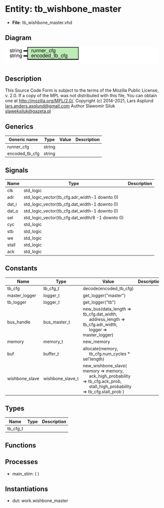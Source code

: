 # Entity: tb_wishbone_master

- **File**: tb_wishbone_master.vhd
## Diagram

![Diagram](tb_wishbone_master.svg "Diagram")
## Description

This Source Code Form is subject to the terms of the Mozilla Public
License, v. 2.0. If a copy of the MPL was not distributed with this file,
You can obtain one at http://mozilla.org/MPL/2.0/.
Copyright (c) 2014-2021, Lars Asplund lars.anders.asplund@gmail.com
Author Slawomir Siluk slaweksiluk@gazeta.pl
## Generics

| Generic name   | Type   | Value | Description |
| -------------- | ------ | ----- | ----------- |
| runner_cfg     | string |       |             |
| encoded_tb_cfg | string |       |             |
## Signals

| Name  | Type                                             | Description |
| ----- | ------------------------------------------------ | ----------- |
| clk   | std_logic                                        |             |
| adr   | std_logic_vector(tb_cfg.adr_width-1 downto 0)    |             |
| dat_i | std_logic_vector(tb_cfg.dat_width-1 downto 0)    |             |
| dat_o | std_logic_vector(tb_cfg.dat_width-1 downto 0)    |             |
| sel   | std_logic_vector(tb_cfg.dat_width/8 -1 downto 0) |             |
| cyc   | std_logic                                        |             |
| stb   | std_logic                                        |             |
| we    | std_logic                                        |             |
| stall | std_logic                                        |             |
| ack   | std_logic                                        |             |
## Constants

| Name           | Type             | Value                                                                                                                                                                                                               | Description |
| -------------- | ---------------- | ------------------------------------------------------------------------------------------------------------------------------------------------------------------------------------------------------------------- | ----------- |
| tb_cfg         | tb_cfg_t         |  decode(encoded_tb_cfg)                                                                                                                                                                                             |             |
| master_logger  | logger_t         |  get_logger("master")                                                                                                                                                                                               |             |
| tb_logger      | logger_t         |  get_logger("tb")                                                                                                                                                                                                   |             |
| bus_handle     | bus_master_t     |  new_bus(data_length => tb_cfg.dat_width,<br><span style="padding-left:20px">       address_length => tb_cfg.adr_width,<br><span style="padding-left:20px"> logger => master_logger)                                |             |
| memory         | memory_t         |  new_memory                                                                                                                                                                                                         |             |
| buf            | buffer_t         |  allocate(memory,<br><span style="padding-left:20px"> tb_cfg.num_cycles * sel'length)                                                                                                                               |             |
| wishbone_slave | wishbone_slave_t |  new_wishbone_slave(     memory => memory,<br><span style="padding-left:20px">     ack_high_probability => tb_cfg.ack_prob,<br><span style="padding-left:20px">     stall_high_probability => tb_cfg.stall_prob   ) |             |
## Types

| Name     | Type | Description |
| -------- | ---- | ----------- |
| tb_cfg_t |      |             |
## Functions
## Processes
- main_stim: (  )
## Instantiations

- dut: work.wishbone_master
